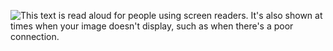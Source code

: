 ![This text is read aloud for people using screen readers. It's also shown at times when your image doesn't display, such as when there's a poor connection.](https://octodex.github.com/images/yaktocat.png)
